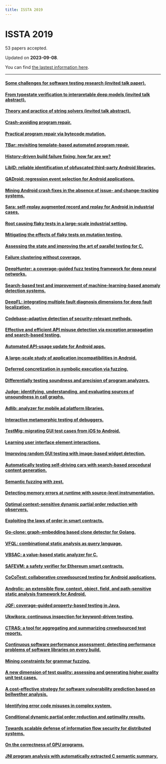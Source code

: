```yaml
---
title: ISSTA 2019
---
```


# ISSTA 2019

53 papers accepted.

Updated on **2023-09-08**.



You can find [the lastest information here](https://dblp.org/db/conf/issta/issta2019.html).

---

#### [Some challenges for software testing research (invited talk paper).](https://doi.org/10.1145/3293882.3338991)

#### [From typestate verification to interpretable deep models (invited talk abstract).](https://doi.org/10.1145/3293882.3338992)

#### [Theory and practice of string solvers (invited talk abstract).](https://doi.org/10.1145/3293882.3338993)

#### [Crash-avoiding program repair.](https://doi.org/10.1145/3293882.3330558)

#### [Practical program repair via bytecode mutation.](https://doi.org/10.1145/3293882.3330559)

#### [TBar: revisiting template-based automated program repair.](https://doi.org/10.1145/3293882.3330577)

#### [History-driven build failure fixing: how far are we?](https://doi.org/10.1145/3293882.3330578)

#### [LibID: reliable identification of obfuscated third-party Android libraries.](https://doi.org/10.1145/3293882.3330563)

#### [QADroid: regression event selection for Android applications.](https://doi.org/10.1145/3293882.3330550)

#### [Mining Android crash fixes in the absence of issue- and change-tracking systems.](https://doi.org/10.1145/3293882.3330572)

#### [Sara: self-replay augmented record and replay for Android in industrial cases.](https://doi.org/10.1145/3293882.3330557)

#### [Root causing flaky tests in a large-scale industrial setting.](https://doi.org/10.1145/3293882.3330570)

#### [Mitigating the effects of flaky tests on mutation testing.](https://doi.org/10.1145/3293882.3330568)

#### [Assessing the state and improving the art of parallel testing for C.](https://doi.org/10.1145/3293882.3330573)

#### [Failure clustering without coverage.](https://doi.org/10.1145/3293882.3330561)

#### [DeepHunter: a coverage-guided fuzz testing framework for deep neural networks.](https://doi.org/10.1145/3293882.3330579)

#### [Search-based test and improvement of machine-learning-based anomaly detection systems.](https://doi.org/10.1145/3293882.3330580)

#### [DeepFL: integrating multiple fault diagnosis dimensions for deep fault localization.](https://doi.org/10.1145/3293882.3330574)

#### [Codebase-adaptive detection of security-relevant methods.](https://doi.org/10.1145/3293882.3330556)

#### [Effective and efficient API misuse detection via exception propagation and search-based testing.](https://doi.org/10.1145/3293882.3330552)

#### [Automated API-usage update for Android apps.](https://doi.org/10.1145/3293882.3330571)

#### [A large-scale study of application incompatibilities in Android.](https://doi.org/10.1145/3293882.3330564)

#### [Deferred concretization in symbolic execution via fuzzing.](https://doi.org/10.1145/3293882.3330554)

#### [Differentially testing soundness and precision of program analyzers.](https://doi.org/10.1145/3293882.3330553)

#### [Judge: identifying, understanding, and evaluating sources of unsoundness in call graphs.](https://doi.org/10.1145/3293882.3330555)

#### [Adlib: analyzer for mobile ad platform libraries.](https://doi.org/10.1145/3293882.3330562)

#### [Interactive metamorphic testing of debuggers.](https://doi.org/10.1145/3293882.3330567)

#### [TestMig: migrating GUI test cases from iOS to Android.](https://doi.org/10.1145/3293882.3330575)

#### [Learning user interface element interactions.](https://doi.org/10.1145/3293882.3330569)

#### [Improving random GUI testing with image-based widget detection.](https://doi.org/10.1145/3293882.3330551)

#### [Automatically testing self-driving cars with search-based procedural content generation.](https://doi.org/10.1145/3293882.3330566)

#### [Semantic fuzzing with zest.](https://doi.org/10.1145/3293882.3330576)

#### [Detecting memory errors at runtime with source-level instrumentation.](https://doi.org/10.1145/3293882.3330581)

#### [Optimal context-sensitive dynamic partial order reduction with observers.](https://doi.org/10.1145/3293882.3330565)

#### [Exploiting the laws of order in smart contracts.](https://doi.org/10.1145/3293882.3330560)

#### [Go-clone: graph-embedding based clone detector for Golang.](https://doi.org/10.1145/3293882.3338996)

#### [VFQL: combinational static analysis as query language.](https://doi.org/10.1145/3293882.3338997)

#### [VBSAC: a value-based static analyzer for C.](https://doi.org/10.1145/3293882.3338998)

#### [SAFEVM: a safety verifier for Ethereum smart contracts.](https://doi.org/10.1145/3293882.3338999)

#### [CoCoTest: collaborative crowdsourced testing for Android applications.](https://doi.org/10.1145/3293882.3339000)

#### [Androlic: an extensible flow, context, object, field, and path-sensitive static analysis framework for Android.](https://doi.org/10.1145/3293882.3339001)

#### [JQF: coverage-guided property-based testing in Java.](https://doi.org/10.1145/3293882.3339002)

#### [Ukwikora: continuous inspection for keyword-driven testing.](https://doi.org/10.1145/3293882.3339003)

#### [CTRAS: a tool for aggregating and summarizing crowdsourced test reports.](https://doi.org/10.1145/3293882.3339004)

#### [Continuous software performance assessment: detecting performance problems of software libraries on every build.](https://doi.org/10.1145/3293882.3338982)

#### [Mining constraints for grammar fuzzing.](https://doi.org/10.1145/3293882.3338983)

#### [A new dimension of test quality: assessing and generating higher quality unit test cases.](https://doi.org/10.1145/3293882.3338984)

#### [A cost-effective strategy for software vulnerability prediction based on bellwether analysis.](https://doi.org/10.1145/3293882.3338985)

#### [Identifying error code misuses in complex system.](https://doi.org/10.1145/3293882.3338986)

#### [Conditional dynamic partial order reduction and optimality results.](https://doi.org/10.1145/3293882.3338987)

#### [Towards scalable defense of information flow security for distributed systems.](https://doi.org/10.1145/3293882.3338988)

#### [On the correctness of GPU programs.](https://doi.org/10.1145/3293882.3338989)

#### [JNI program analysis with automatically extracted C semantic summary.](https://doi.org/10.1145/3293882.3338990)

